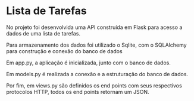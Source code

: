 # Lista de Tarefas

No projeto foi desenvolvida uma API construída em Flask para acesso a dados de uma lista de tarefas.

Para armazenamento dos dados foi utilizado o Sqlite, com o SQLAlchemy para construção e conexão do banco de dados

Em app.py, a aplicação é inicializada, junto com o banco de dados.

Em models.py é realizada a conexão e a estruturação do banco de dados.

Por fim, em views.py são definidos os end points com seus respectivos protocolos HTTP, todos os end points retornam um JSON.


